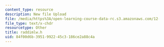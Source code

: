 ```yaml
---
content_type: resource
description: New file Upload
file: /media/https%3A/open-learning-course-data-rc.s3.amazonaws.com/12-811-tropical-meteorology-spring-2011/84f00d6b3951992245c3186ce2a88c4a_raddimlw.h
file_type: text/x-chdr
resourcetype: Other
title: raddimlw.h
uid: 84f00d6b-3951-9922-45c3-186ce2a88c4a
---
```

